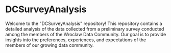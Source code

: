 # DCSurveyAnalysis
Welcome to the "DCSurveyAnalysis" repository! This repository contains a detailed analysis of the data collected from a preliminary survey conducted among the members of the Wroclaw Data Community. Our goal is to provide insights into the preferences, experiences, and expectations of the members of our growing data community.
